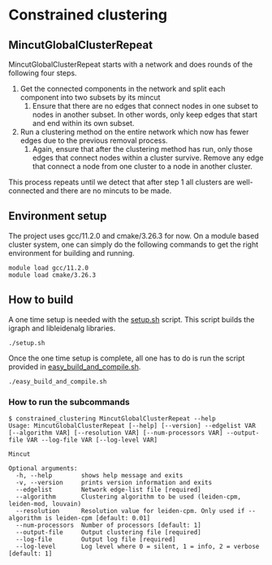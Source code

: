 # Constrained clustering


## MincutGlobalClusterRepeat
MincutGlobalClusterRepeat starts with a network and does rounds of the following four steps.
1. Get the connected components in the network and split each component into two subsets by its mincut
    1. Ensure that there are no edges that connect nodes in one subset to nodes in another subset. In other words, only keep edges that start and end within its own subset.
2. Run a clustering method on the entire network which now has fewer edges due to the previous removal process.
    1. Again, ensure that after the clustering method has run, only those edges that connect nodes within a cluster survive. Remove any edge that connect a node from one cluster to a node in another cluster.


This process repeats until we detect that after step 1 all clusters are well-connected and there are no mincuts to be made.


## Environment setup
The project uses gcc/11.2.0 and cmake/3.26.3 for now. On a module based cluster system, one can simply do the following commands to get the right environment for building and running.
```
module load gcc/11.2.0
module load cmake/3.26.3
```

## How to build
A one time setup is needed with the [setup.sh](setup.sh) script. This script builds the igraph and libleidenalg libraries.
```
./setup.sh
```

Once the one time setup is complete, all one has to do is run the script provided in [easy_build_and_compile.sh](easy_build_and_compile.sh).
```
./easy_build_and_compile.sh
```

### How to run the subcommands
```
$ constrained_clustering MincutGlobalClusterRepeat --help
Usage: MincutGlobalClusterRepeat [--help] [--version] --edgelist VAR [--algorithm VAR] [--resolution VAR] [--num-processors VAR] --output-file VAR --log-file VAR [--log-level VAR]

Mincut

Optional arguments:
  -h, --help        shows help message and exits
  -v, --version     prints version information and exits
  --edgelist        Network edge-list file [required]
  --algorithm       Clustering algorithm to be used (leiden-cpm, leiden-mod, louvain)
  --resolution      Resolution value for leiden-cpm. Only used if --algorithm is leiden-cpm [default: 0.01]
  --num-processors  Number of processors [default: 1]
  --output-file     Output clustering file [required]
  --log-file        Output log file [required]
  --log-level       Log level where 0 = silent, 1 = info, 2 = verbose [default: 1]
```
